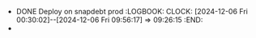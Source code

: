 - DONE Deploy on snapdebt prod
  :LOGBOOK:
  CLOCK: [2024-12-06 Fri 00:30:02]--[2024-12-06 Fri 09:56:17] =>  09:26:15
  :END:
-